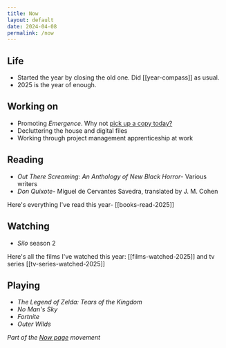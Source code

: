 ```yaml
---
title: Now
layout: default
date: 2024-04-08
permalink: /now
---
```


## Life

- Started the year by closing the old one. Did [[year-compass]] as usual.
- 2025 is the year of enough.

## Working on

- Promoting *Emergence*. Why not [pick up a copy today?](https://www.davidralphlewis.co.uk/posts/announcing-emergence/)
- Decluttering the house and digital files
- Working through project management apprenticeship at work

## Reading

- *Out There Screaming: An Anthology of New Black Horror*- Various writers
- *Don Quixote*- Miguel de Cervantes  Savedra, translated by J. M. Cohen

Here's everything I've read this year- [[books-read-2025]]

## Watching

- *Silo* season 2

Here's all the films I've watched this year: [[films-watched-2025]] and tv series [[tv-series-watched-2025]]

## Playing

- *The Legend of Zelda: Tears of the Kingdom*
- *No Man's Sky*
- *Fortnite*
- *Outer Wilds*

*Part of the <a href="https://nownownow.com/about" >Now page</a> movement*
